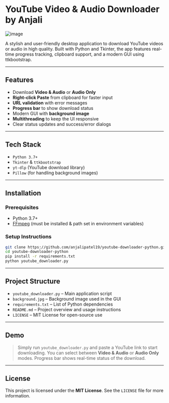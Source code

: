 # YouTube Video & Audio Downloader by Anjali

![image](https://github.com/user-attachments/assets/b4078e95-86e6-491b-9346-1636b5a8e8b1)

A stylish and user-friendly desktop application to download YouTube videos or audio in high quality. Built with Python and Tkinter, the app features real-time progress tracking, clipboard support, and a modern GUI using ttkbootstrap.

---

## Features

- Download **Video & Audio** or **Audio Only**
- **Right-click Paste** from clipboard for faster input
- **URL validation** with error messages
- **Progress bar** to show download status
- Modern GUI with **background image**
- **Multithreading** to keep the UI responsive
- Clear status updates and success/error dialogs

---

## Tech Stack

- `Python 3.7+`
- `Tkinter` & `ttkbootstrap`
- `yt-dlp` (YouTube download library)
- `Pillow` (for handling background images)

---

## Installation

### Prerequisites
- Python 3.7+
- [FFmpeg](https://ffmpeg.org/download.html) (must be installed & path set in environment variables)

### Setup Instructions

```bash
git clone https://github.com/anjalipatel19/youtube-downloader-python.git
cd youtube-downloader-python
pip install -r requirements.txt
python youtube_downloader.py
````

---

## Project Structure

* `youtube_downloader.py` – Main application script
* `background.jpg` – Background image used in the GUI
* `requirements.txt` – List of Python dependencies
* `README.md` – Project overview and usage instructions
* `LICENSE` – MIT License for open-source use

---

## Demo

> Simply run `youtube_downloader.py` and paste a YouTube link to start downloading.
> You can select between **Video & Audio** or **Audio Only** modes.
> Progress bar shows real-time status of the download.

---

##  License

This project is licensed under the **MIT License**. See the `LICENSE` file for more information.
